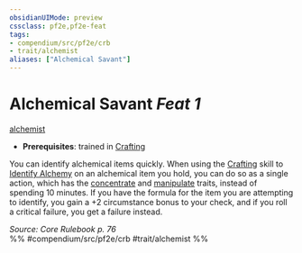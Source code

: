 ```yaml
---
obsidianUIMode: preview
cssclass: pf2e,pf2e-feat
tags:
- compendium/src/pf2e/crb
- trait/alchemist
aliases: ["Alchemical Savant"]
---
```

# Alchemical Savant  *Feat 1*  
[alchemist](../../rules/traits/alchemist.md)  

- **Prerequisites**: trained in [Crafting](../skills.md#Crafting)

You can identify alchemical items quickly. When using the [Crafting](../skills.md#Crafting) skill to [Identify Alchemy](../../rules/actions/identify-alchemy.md) on an alchemical item you hold, you can do so as a single action, which has the [concentrate](../../rules/traits/concentrate.md) and [manipulate](../../rules/traits/manipulate.md) traits, instead of spending 10 minutes. If you have the formula for the item you are attempting to identify, you gain a +2 circumstance bonus to your check, and if you roll a critical failure, you get a failure instead.

*Source: Core Rulebook p. 76*  
%% #compendium/src/pf2e/crb #trait/alchemist %%